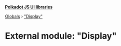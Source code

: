 **[Polkadot JS UI libraries](../README.md)**

[Globals](../globals.md) › ["Display"](_display_.md)

# External module: "Display"